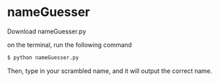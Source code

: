 # nameGuesser

Download nameGuesser.py 

on the terminal, run the following command

```sh
$ python nameGuesser.py
```


Then, type in your scrambled name, and it will output the correct name.

